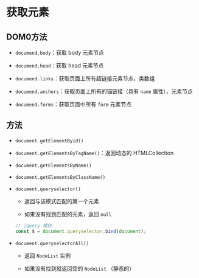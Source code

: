 # 获取元素

## DOM0方法

*   `documend.body`：获取 body 元素节点

*   `documend.head`：获取 head 元素节点

*   `documend.links`：获取页面上所有超链接元素节点，类数组

*   `documend.anchors`：获取页面上所有的锚链接（具有 `name` 属性），元素节点

*   `documend.forms`：获取页面中所有 `form` 元素节点

## 方法

*   `document.getElementByid()`

*   `document.getElementsByTagName()`：返回动态的 HTMLCollection

*   `document.getElementsByName()`

*   `document.getElementsByClassName()`

*   `document.queryselector()`

    *   返回与该模式匹配的第一个元素

    *   如果没有找到匹配的元素，返回 `null`

    ```javascript
    // jquery 模仿
    const $ = document.queryselector.bind(document);
    ```

*   `document.queryselectorAll()`

    *   返回 `NodeList` 实例

    *   如果没有找到就返回空的 `NodeList` （静态的）
